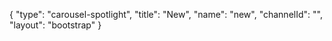 {
    "type": "carousel-spotlight",
    "title": "New",
    "name": "new",
    "channelId": "",
    "layout": "bootstrap"
}